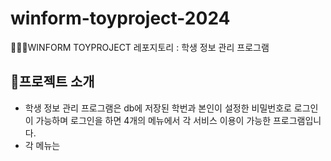 # winform-toyproject-2024
🏫👨‍🎓WINFORM TOYPROJECT 레포지토리 : 학생 정보 관리 프로그램

##  🧾프로젝트 소개
- 학생 정보 관리 프로그램은 db에 저장된 학번과 본인이 설정한 비밀번호로 로그인이 가능하며 로그인을 하면 4개의 메뉴에서 각 서비스 이용이 가능한 프로그램입니다.
- 각 메뉴는 
